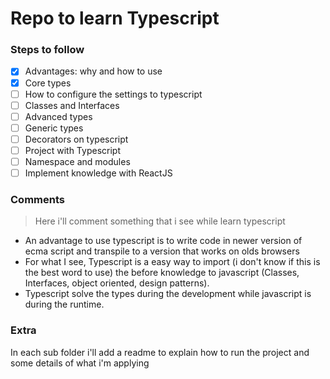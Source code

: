 # Repo to learn Typescript

### Steps to follow

- [x] Advantages: why and how to use
- [x] Core types
- [ ] How to configure the settings to typescript
- [ ] Classes and Interfaces
- [ ] Advanced types
- [ ] Generic types
- [ ] Decorators on typescript
- [ ] Project with Typescript
- [ ] Namespace and modules
- [ ] Implement knowledge with ReactJS

### Comments

> Here i'll comment something that i see while learn typescript

- An advantage to use typescript is to write code in newer version of ecma script and transpile to a version that works on olds browsers
- For what I see, Typescript is a easy way to import (i don't know if this is the best word to use) the before knowledge to javascript (Classes, Interfaces, object oriented, design patterns).
- Typescript solve the types during the development while javascript is during the runtime.

### Extra

In each sub folder i'll add a readme to explain how to run the project and some details of what i'm applying
